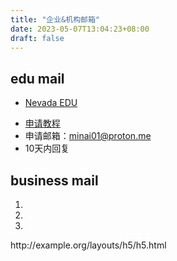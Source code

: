 ```yaml
---
title: "企业&机构邮箱"
date: 2023-05-07T13:04:23+08:00
draft: false
---
```


## edu mail

* [Nevada EDU](csn.edu) 
- [申请教程](https://www.youtube.com/watch?v=pZxt6qXfDnE)
- 申请邮箱：minai01@proton.me
- 10天内回复

## business mail

1.
2.
3.


<link>http://example.org/layouts/h5/h5.html</link>